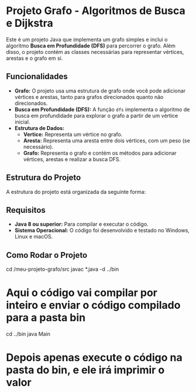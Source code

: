 # Projeto Grafo - Algoritmos de Busca e Dijkstra

Este é um projeto Java que implementa um grafo simples e inclui o algoritmo **Busca em Profundidade (DFS)** para percorrer o grafo. Além disso, o projeto contém as classes necessárias para representar vértices, arestas e o grafo em si.

## Funcionalidades

- **Grafo:** O projeto usa uma estrutura de grafo onde você pode adicionar vértices e arestas, tanto para grafos direcionados quanto não direcionados.
- **Busca em Profundidade (DFS):** A função `dfs` implementa o algoritmo de busca em profundidade para explorar o grafo a partir de um vértice inicial.
- **Estrutura de Dados:**
  - **Vertice:** Representa um vértice no grafo.
  - **Aresta:** Representa uma aresta entre dois vértices, com um peso (se necessário).
  - **Grafo:** Representa o grafo e contém os métodos para adicionar vértices, arestas e realizar a busca DFS.

## Estrutura do Projeto

A estrutura do projeto está organizada da seguinte forma:


## Requisitos

- **Java 8 ou superior:** Para compilar e executar o código.
- **Sistema Operacional:** O código foi desenvolvido e testado no Windows, Linux e macOS.

## Como Rodar o Projeto
cd /meu-projeto-grafo/src
javac *.java -d ../bin 

# Aqui o código vai compilar por inteiro e enviar o código compilado para a pasta bin 

cd ../bin
java Main

# Depois apenas execute o código na pasta do bin, e ele irá imprimir o valor
